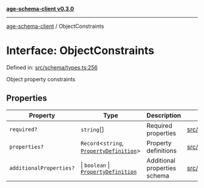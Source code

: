 [**age-schema-client v0.3.0**](../index.md)

***

[age-schema-client](/ageSchemaClient/api-generated/index.md) / ObjectConstraints

# Interface: ObjectConstraints

Defined in: [src/schema/types.ts:256](https://github.com/standardbeagle/ageSchemaClient/blob/main/src/schema/types.ts#L256)

Object property constraints

## Properties

| Property | Type | Description | Defined in |
| ------ | ------ | ------ | ------ |
| <a id="required"></a> `required?` | `string`[] | Required properties | [src/schema/types.ts:260](https://github.com/standardbeagle/ageSchemaClient/blob/main/src/schema/types.ts#L260) |
| <a id="properties"></a> `properties?` | `Record`\<`string`, [`PropertyDefinition`](/ageSchemaClient/api-generated/interfaces/PropertyDefinition.md)\> | Property definitions | [src/schema/types.ts:265](https://github.com/standardbeagle/ageSchemaClient/blob/main/src/schema/types.ts#L265) |
| <a id="additionalproperties"></a> `additionalProperties?` | \| `boolean` \| [`PropertyDefinition`](/ageSchemaClient/api-generated/interfaces/PropertyDefinition.md) | Additional properties schema | [src/schema/types.ts:270](https://github.com/standardbeagle/ageSchemaClient/blob/main/src/schema/types.ts#L270) |
